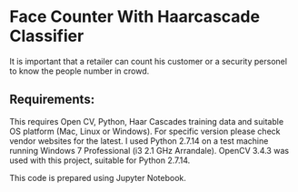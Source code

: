 # Face Counter With Haarcascade Classifier

It is important that a retailer can count his customer or a security personel to know the people number in crowd. 

## Requirements: 
This requires Open CV, Python, Haar Cascades training data and suitable OS platform (Mac, Linux or Windows). For specific version please check vendor websites for the latest.
I used Python 2.7.14 on a test machine running Windows 7 Professional (i3 2.1 GHz Arrandale).
OpenCV 3.4.3 was used with this project, suitable for Python 2.7.14.


This code is prepared using Jupyter Notebook.
